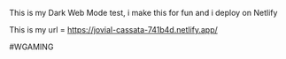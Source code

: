 This is my Dark Web Mode test, i make this for fun and i deploy on Netlify

This is my url = https://jovial-cassata-741b4d.netlify.app/

#WGAMING
